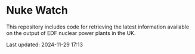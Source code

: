 # Nuke Watch

This repository includes code for retrieving the latest information available on the output of EDF nuclear power plants in the UK.

Last updated: 2024-11-29 17:13